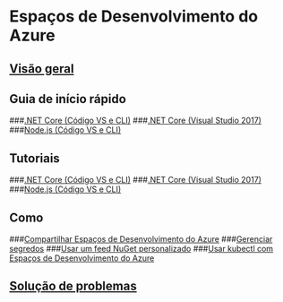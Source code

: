 # Espaços de Desenvolvimento do Azure
## [Visão geral](azure-dev-spaces.md)

## Guia de início rápido
###[.NET Core (Código VS e CLI)](quickstart-netcore.md)
###[.NET Core (Visual Studio 2017)](quickstart-netcore-visualstudio.md)
###[Node.js (Código VS e CLI)](quickstart-nodejs.md)

## Tutoriais
###[.NET Core (Código VS e CLI)](get-started-netcore.md)
###[.NET Core (Visual Studio 2017)](get-started-netcore-visualstudio.md)
###[Node.js (Código VS e CLI)](get-started-nodejs.md)

## Como
###[Compartilhar Espaços de Desenvolvimento do Azure](how-to/share-dev-spaces.md)
###[Gerenciar segredos](how-to/manage-secrets.md)
###[Usar um feed NuGet personalizado](how-to/use-custom-nuget-feed.md)
###[Usar kubectl com Espaços de Desenvolvimento do Azure](how-to/use-kubectl-with-azure-dev-spaces.md)

## [Solução de problemas](troubleshooting.md)



